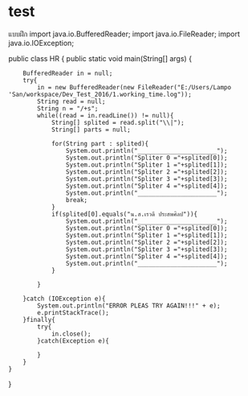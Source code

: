 # test
แบบฝึก
import java.io.BufferedReader;
import java.io.FileReader;
import java.io.IOException;

public class HR {
	public static void main(String[] args) {
		
		BufferedReader in = null;
		try{
			in = new BufferedReader(new FileReader("E:/Users/Lampo 'San/workspace/Dev_Test_2016/1.working_time.log"));
			String read = null;
			String n = "/+s";
			while((read = in.readLine()) != null){
				String[] splited = read.split("\\|");
				String[] parts = null;
				
				for(String part : splited){
					System.out.println("______________________");
					System.out.println("Spliter 0 ="+splited[0]);
					System.out.println("Spliter 1 ="+splited[1]);
					System.out.println("Spliter 2 ="+splited[2]);
					System.out.println("Spliter 3 ="+splited[3]);
					System.out.println("Spliter 4 ="+splited[4]);
					System.out.println("______________________");
					break;
				}
				if(splited[0].equals("น.ส.เรวดี ประสพศิลป")){
					System.out.println("______________________");
					System.out.println("Spliter 0 ="+splited[0]);
					System.out.println("Spliter 1 ="+splited[1]);
					System.out.println("Spliter 2 ="+splited[2]);
					System.out.println("Spliter 3 ="+splited[3]);
					System.out.println("Spliter 4 ="+splited[4]);
					System.out.println("______________________");
				}
				
			}
			
		}catch (IOException e){
			System.out.println("ERROR PLEAS TRY AGAIN!!!" + e);
			e.printStackTrace();
		}finally{
			try{
				in.close();
			}catch(Exception e){
				
			}
		}
	}
}
	
